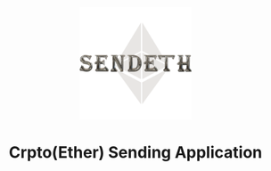 <p align="center">
<img width="40%" height="auto" src="/Send-ETH-Logo/1.png"/>
</p>

<h1 align="center">Crpto(Ether) Sending Application</h1>
